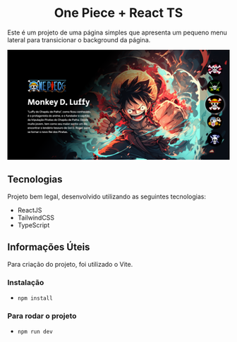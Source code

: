<h1 align="center">One Piece + React TS</h1>

Este é um projeto de uma página simples que apresenta um pequeno menu lateral para transicionar o background da página.

![Imagem Preview do Site](public/one-piece-site.png)
## Tecnologias
Projeto bem legal, desenvolvido utilizando as seguintes tecnologias:

- ReactJS
- TailwindCSS
- TypeScript

## Informações Úteis
Para criação do projeto, foi utilizado o Vite.

### Instalação
- `npm install`

### Para rodar o projeto
- `npm run dev`